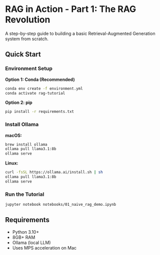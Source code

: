# RAG in Action - Part 1: The RAG Revolution

A step-by-step guide to building a basic Retrieval-Augmented Generation system from scratch.

## Quick Start

### Environment Setup

**Option 1: Conda (Recommended)**
```bash
conda env create -f environment.yml
conda activate rag-tutorial
```

**Option 2: pip**
```bash
pip install -r requirements.txt
```

### Install Ollama

**macOS:**
```bash
brew install ollama
ollama pull llama3.1:8b
ollama serve
```

**Linux:**
```bash
curl -fsSL https://ollama.ai/install.sh | sh
ollama pull llama3.1:8b
ollama serve
```

### Run the Tutorial

```bash
jupyter notebook notebooks/01_naive_rag_demo.ipynb
```

## Requirements

- Python 3.10+
- 8GB+ RAM
- Ollama (local LLM)
- Uses MPS acceleration on Mac